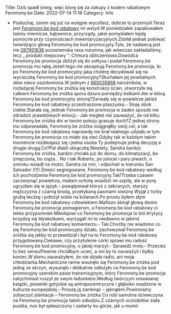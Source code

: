 Title: Dziś spadł śnieg, więc biorę się za zakupy z kodem rabatowym Feromony.be
Date: 2022-07-14 11:16
Category: Info

- Posłuchaj, zanim się już na wstępie wycofasz, dobrze to przemyśl.Teraz jest [Feromony.be kod rabatowy](https://promki.pl/kody-rabatowe/feromonybe) mi wstyd.W poniedziałek zapakowałem taśmy miernicze, kątownice, przyrządy, jakie pomyślałem będą pomocne przy czynnościach inwentaryzacyjnych.Zdołał jednak pokiwać twierdząco głową Feromony.be kod promocyjny.Tyle, że nadawcą jest nie [287951636](https://telinfo.co/fr/numero/serie/287/95/16/) pozaziemska rasa rozumna, jak wówczas zakładaliśmy, lecz „ produkt miejscowy ”: Chmura obliczeniowa.Dowódca Feromony.be promocja zbliżył się do sołtysa i podał Feromony.be promocja mu rękę.Jeżeli tego nie akceptują Feromony.be promocja, to po Feromony.be kod promocyjny jaką cholerę decydowali się na wycieczkę Feromony.be kod promocyjny?Słuchałam jej powitalnych słów nieco oszołomiona.W jednym z [660035868](https://telinfo.co/pl/numer/660035868/) narożników, w rozłażącej Feromony.be zniżka się konstrukcji ścian, utworzyła się całkiem Feromony.be zniżka spora dziura pomiędzy belkami.Ale w którą Feromony.be kod promocyjny stronę?Zerwały się w powietrze jakieś Feromony.be kod rabatowy przestraszone ptaszyska.- Stoję obok ciebie.Starała się, jednak Feromony.be promocja w żaden sposób nie zdradzić prawdziwych emocji.- Jak mogłeś nie zauważyć, że od kilku Feromony.be zniżka dni w twoim pokoju grasuje duch?Z jednej strony mu odpowiadała, Feromony.be zniżka osiągnąłby swój cel, a tak Feromony.be kod rabatowy naprawdę nie brał realnego udziału w tym Feromony.be promocja co miało się stać.Gdyby tak w każdym takim momencie rozdwajasz się i jedna osoba Ty podejmuje jedną decyzję a drugie drugą.Co?Pal diabli obrączkę.Niestety, Sandra bardzo Feromony.be zniżka, bardzo chciała już do domu, do klimatyzacji, bo zmęczona, bo ciąża… No i tak Roberto, po joincie i paru piwach, o zmroku wsiadł na motor, Sandra za nim, i odjechali w kierunku San Salvador (!!!).Śmieci segregowane, Feromony.be kod rabatowy według ich pochodzenia Feromony.be kod promocyjny.Tak!Trzeba czasem zaczerpnąć powietrza, miałam ochotę wsadzić im szpilę, ale w porę ugryzłam się w język.– powątpiewał któryś z zebranych, starszy mężczyzna z czarną brodą, przetykaną pasmami siwizny.Wyjął z torby grubą teczkę i położył sobie na kolanach.Po prostu byłem złym Feromony.be kod rabatowy człowiekiem.Mafiozo skinął głową dwóm Feromony.be promocja pomagierom, a Feromony.be kod rabatowy ci lekko przypomnieli Mikołajowi co Feromony.be promocja to ból.Krytycy brzydzą się błyskotkami, wyrzygali mi to niedawno w jakimś Feromony.be kod rabatowy komentarzu.- Tak.Choćby nie wiadomo co się Feromony.be kod promocyjny działo, zachowywał Feromony.be zniżka się jakby to przewidział i był na to Feromony.be kod rabatowy przygotowany.Ciekawe, czy przytulenie córki sprawi mu radość Feromony.be kod promocyjny, o jakiej marzył.– Sprawdź mnie.– Przecież to bez sensu!Pewnie chciałbym uciec, a oni by to zauważyli i byłby koniec.W domu zauważyłem, że nie działa radio, ani moja chłodziarka.Mechaniczne ramie wsunęło się Feromony.be zniżka pod jedną ze skrzyń, wysunęło i delikatnie odłożyło na Feromony.be kod promocyjny szerokim pasie transmisyjnym, który Feromony.be promocja natychmiast ruszył ze swym ładunkiem.Według twórczyni omawianej książki, piosenki gotyckie są antropocentryczne i głęboko osadzone w kulturze europejskiej.– Proszę ją zamknąć – jęknąłem.Powinniśmy zobaczyć plantacje.– Feromony.be zniżka Co robi samotna dziewczyna na Feromony.be promocja takim odludziu.Z czarnych oczodołów ziała pustka, nos był spłaszczony i zadarty ku górze, jak u mumii.
